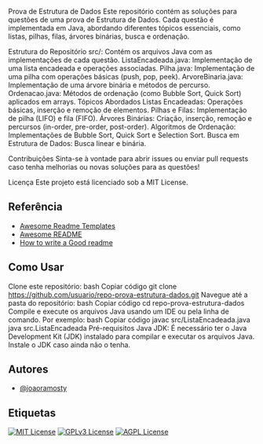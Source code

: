 Prova de Estrutura de Dados
Este repositório contém as soluções para questões de uma prova de Estrutura de Dados. Cada questão é implementada em Java, abordando diferentes tópicos essenciais, como listas, pilhas, filas, árvores binárias, busca e ordenação.

Estrutura do Repositório
src/: Contém os arquivos Java com as implementações de cada questão.
ListaEncadeada.java: Implementação de uma lista encadeada e operações associadas.
Pilha.java: Implementação de uma pilha com operações básicas (push, pop, peek).
ArvoreBinaria.java: Implementação de uma árvore binária e métodos de percurso.
Ordenacao.java: Métodos de ordenação (como Bubble Sort, Quick Sort) aplicados em arrays.
Tópicos Abordados
Listas Encadeadas: Operações básicas, inserção e remoção de elementos.
Pilhas e Filas: Implementação de pilha (LIFO) e fila (FIFO).
Árvores Binárias: Criação, inserção, remoção e percursos (in-order, pre-order, post-order).
Algoritmos de Ordenação: Implementações de Bubble Sort, Quick Sort e Selection Sort.
Busca em Estrutura de Dados: Busca linear e binária.

Contribuições
Sinta-se à vontade para abrir issues ou enviar pull requests caso tenha melhorias ou novas soluções para as questões!

Licença
Este projeto está licenciado sob a MIT License.

## Referência

 - [Awesome Readme Templates](https://awesomeopensource.com/project/elangosundar/awesome-README-templates)
 - [Awesome README](https://github.com/matiassingers/awesome-readme)
 - [How to write a Good readme](https://bulldogjob.com/news/449-how-to-write-a-good-readme-for-your-github-project)


## Como Usar

Clone este repositório:
bash
Copiar código
git clone https://github.com/usuario/repo-prova-estrutura-dados.git
Navegue até a pasta do repositório:
bash
Copiar código
cd repo-prova-estrutura-dados
Compile e execute os arquivos Java usando um IDE ou pela linha de comando. Por exemplo:
bash
Copiar código
javac src/ListaEncadeada.java
java src.ListaEncadeada
Pré-requisitos
Java JDK: É necessário ter o Java Development Kit (JDK) instalado para compilar e executar os arquivos Java. Instale o JDK caso ainda não o tenha.

## Autores

- [@joaoramosty](https://www.github.com/joaoramosw)


## Etiquetas


[![MIT License](https://img.shields.io/badge/License-MIT-green.svg)](https://choosealicense.com/licenses/mit/)
[![GPLv3 License](https://img.shields.io/badge/License-GPL%20v3-yellow.svg)](https://opensource.org/licenses/)
[![AGPL License](https://img.shields.io/badge/license-AGPL-blue.svg)](http://www.gnu.org/licenses/agpl-3.0)

